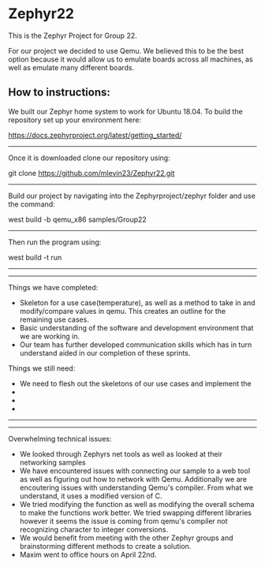 # Zephyr22
This is the Zephyr Project for Group 22.

For our project we decided to use Qemu. We believed this to be the best option because it would allow us to emulate boards across all machines, as well as emulate many different boards. 

## How to instructions:
We built our Zephyr home system to work for Ubuntu 18.04. To build the repository set up your environment here:

https://docs.zephyrproject.org/latest/getting_started/
***************
Once it is downloaded clone our repository using:

git clone https://github.com/mlevin23/Zephyr22.git
***************
Build our project by navigating into the Zephyrproject/zephyr folder and use the command:

west build -b qemu_x86 samples/Group22
***************
Then run the program using:

west build -t run

****************
****************

Things we have completed:
 - Skeleton for a use case(temperature), as well as a method to take in and modify/compare values in qemu. This creates an outline for the remaining use cases.
 - Basic understanding of the software and development environment that we are working in.
 - Our team has further developed communication skills which has in turn understand aided in our completion of these sprints.
 
Things we still need:
 - We need to flesh out the skeletons of our use cases and implement the 
 -
 -
 -
 
****************
****************

Overwhelming technical issues:
 - We looked through Zephyrs net tools as well as looked at their networking samples
 - We have encountered issues with connecting our sample to a web tool as well as figuring out how to network with Qemu. Additionally we are encoutering issues with understanding Qemu's compiler. From what we understand, it uses a modified version of C. 
 - We tried modifying the function as well as modifying the overall schema to make the functions work better. We tried swapping different libraries however it seems the issue is coming from qemu's compiler not recognizing character to integer conversions.
 - We would benefit from meeting with the other Zephyr groups and brainstorming different methods to create a solution.
 - Maxim went to office hours on April 22nd.
